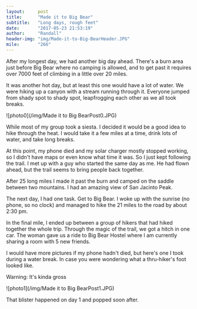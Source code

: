 ```yaml
---
layout:     post
title:      "Made it to Big Bear"
subtitle:   "Long days, rough feet"
date:       "2017-05-23 21:53:19"
author:     "Randall"
header-img: "img/Made-it-to-Big-BearHeader.JPG"
mile:       "266"
---
```

After my longest day, we had another big day ahead. There's a burn area just before Big Bear where no camping is allowed, and to get past it requires over 7000 feet of climbing in a little over 20 miles.

It was another hot day, but at least this one would have a lot of water. We were hiking up a canyon with a stream running through it. Everyone jumped from shady spot to shady spot, leapfrogging each other as we all took breaks.

![photo0](/img/Made it to Big BearPost0.JPG)

While most of my group took a siesta. I decided it would be a good idea to hike through the heat. I would take it a few miles at a time, drink lots of water, and take long breaks.

At this point, my phone died and my solar charger mostly stopped working, so I didn't have maps or even know what time it was. So I just kept following the trail. I met up with a guy who started the same day as me. He had flown ahead, but the trail seems to bring people back together.

After 25 long miles I made it past the burn and camped on the saddle between two mountains. I had an amazing view of San Jacinto Peak.

The next day, I had one task. Get to Big Bear. I woke up with the sunrise (no phone, so no clock) and managed to hike the 21 miles to the road by about 2:30 pm.

In the final mile, I    ended up between a group of hikers that had hiked together the whole trip. Through the magic of the trail, we got a hitch in one car. The woman gave us a ride to Big Bear Hostel where I am currently sharing a room with 5 new friends.

I would have more pictures if my phone hadn't died, but here's one I took during a water break. In case you were wondering what a thru-hiker's foot looked like.

Warning: It's kinda gross






![photo1](/img/Made it to Big BearPost1.JPG)

That blister happened on day 1 and popped soon after.
